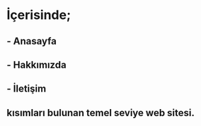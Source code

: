 # İçerisinde;
## - Anasayfa
## - Hakkımızda
## - İletişim
## kısımları bulunan temel seviye web sitesi.
